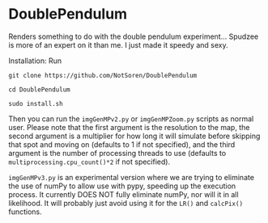 # DoublePendulum
Renders something to do with the double pendulum experiment... Spudzee is more of an expert on it than me. I just made it speedy and sexy. 

Installation:
Run 

`git clone https://github.com/NotSoren/DoublePendulum`

`cd DoublePendulum`

`sudo install.sh`

Then you can run the `imgGenMPv2.py` or `imgGenMPZoom.py` scripts as normal user. Please note that the first argument is the resolution to the map, the second argument is a multiplier for how long it will simulate before skipping that spot and moving on (defaults to 1 if not specified), and the third argument is the number of processing threads to use (defaults to `multiprocessing.cpu_count()*2` if not specified). 

`imgGenMPv3.py` is an experimental version where we are trying to eliminate the use of numPy to allow use with pypy, speeding up the execution process. It currently DOES NOT fully eliminate numPy, nor will it in all likelihood. It will probably just avoid using it for the `LR()` and `calcPix()` functions. 
